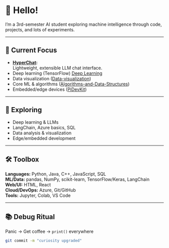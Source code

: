 # 👋 Hello!

I’m a 3rd-semester AI student exploring machine intelligence through code, projects, and lots of experiments.

---

## 🚀 Current Focus

- **[HyperChat](https://github.com/Rengeten1/HyperChat):**  
  Lightweight, extensible LLM chat interface.
- Deep learning (TensorFlow) [Deep Learning](https://github.com/Rengeten1/DeepLearning)
- Data visualization ([Data-visualization](https://github.com/Rengeten1/Data-visualization))
- Core ML & algorithms ([Algorithms-and-Data-Structures](https://github.com/Rengeten1/Algorithms-and-Data-Structures))
- Embedded/edge devices ([PiDevKit](https://github.com/Rengeten1/PiDevKit))

---

## 🌱 Exploring

- Deep learning & LLMs
- LangChain, Azure basics, SQL
- Data analysis & visualization
- Edge/embedded development

---

## 🛠️ Toolbox

**Languages:** Python, Java, C++, JavaScript, SQL  
**ML/Data:** pandas, NumPy, scikit-learn, TensorFlow/Keras, LangChain  
**Web/UI:** HTML, React  
**Cloud/DevOps:** Azure, Git/GitHub  
**Tools:** Jupyter, Colab, VS Code  

---

## 📚 Debug Ritual

Panic → Get coffee → `print()` everywhere

```bash
git commit -m "curiosity upgraded"
```
